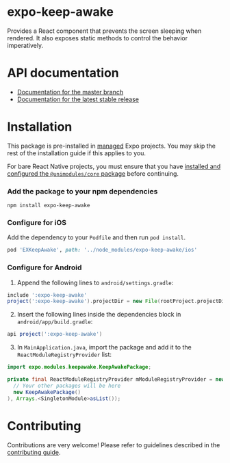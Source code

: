# expo-keep-awake

Provides a React component that prevents the screen sleeping when rendered. It also exposes static methods to control the behavior imperatively.

# API documentation

- [Documentation for the master branch](https://github.com/expo/expo/blob/master/docs/pages/versions/unversioned/sdk/keep-awake.md)
- [Documentation for the latest stable release](https://docs.expo.io/versions/latest/sdk/keep-awake/)

# Installation

This package is pre-installed in [managed](https://docs.expo.io/versions/latest/introduction/managed-vs-bare/) Expo projects. You may skip the rest of the installation guide if this applies to you.

For bare React Native projects, you must ensure that you have [installed and configured the `@unimodules/core` package](https://github.com/unimodules/core) before continuing.

### Add the package to your npm dependencies

```
npm install expo-keep-awake
```

### Configure for iOS

Add the dependency to your `Podfile` and then run `pod install`.

```ruby
pod 'EXKeepAwake', path: '../node_modules/expo-keep-awake/ios'
```

### Configure for Android

1. Append the following lines to `android/settings.gradle`:

```gradle
include ':expo-keep-awake'
project(':expo-keep-awake').projectDir = new File(rootProject.projectDir, '../node_modules/expo-keep-awake/android')
```

2. Insert the following lines inside the dependencies block in `android/app/build.gradle`:
```gradle
api project(':expo-keep-awake')
```

3. In `MainApplication.java`, import the package and add it to the `ReactModuleRegistryProvider` list:
```java
import expo.modules.keepawake.KeepAwakePackage;
```
```java
private final ReactModuleRegistryProvider mModuleRegistryProvider = new ReactModuleRegistryProvider(Arrays.<Package>asList(
  // Your other packages will be here
  new KeepAwakePackage()
), Arrays.<SingletonModule>asList());
```

# Contributing

Contributions are very welcome! Please refer to guidelines described in the [contributing guide]( https://github.com/expo/expo#contributing).
